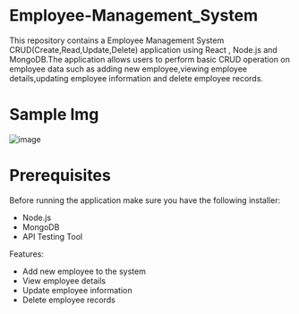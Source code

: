 # Employee-Management_System

This repository contains a Employee Management System CRUD(Create,Read,Update,Delete) application using React , Node.js and MongoDB.The application allows users to perform basic CRUD operation on employee data such as adding new employee,viewing employee details,updating employee information
and delete employee records.

# Sample Img

![image](https://github.com/user-attachments/assets/6c4805e8-5ab8-4890-bf81-111838be0a84)

# Prerequisites

Before running the application make sure you have the following installer:

  - Node.js
  - MongoDB
  - API Testing Tool

Features:

 - Add new employee to the system
 - View employee details
 - Update employee information
 - Delete employee records
   

